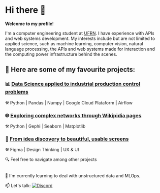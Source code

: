 # Hi there 👋

**Welcome to my profile!**

I'm a computer engineering student at [UFRN](https://www.ufrn.br/). I have experience with APIs and web systems development. My interests include but are not limited to applied science, such as machine learning, computer vision, natural language processing, the APIs and web systems made for interaction and the computing power infrastructure behind the scenes.
 

## 📂 Here are some of my favourite projects:

### 📊 [Data Science applied to industrial production control problems](https://github.com/deborahmoreira/data_science_ind_40)

⚒️ Python | Pandas | Numpy | Google Cloud Plataform | Airflow 

### 🌐 [Exploring complex networks through Wikipidia pages](https://github.com/deborahmoreira/data_structure_ii/tree/main/wikipedia_network)
⚒️ Python | Gephi | Seaborn | Matplotlib

### :calling: [From idea discovery to beautiful, usable screens](https://ballistic-budget-12a.notion.site/Deborah-Moreira-de6e875635c340c09536fee277609715)
⚒️ Figma | Design Thinking | UX & UI

🔍 Feel free to navigate among other projects
##


🌱 I'm currently learning to deal with unstructured data and MLOps.

:mailbox: Let's talk: [![Discord](https://img.shields.io/badge/Discord-7289DA?style=for-the-badge&logo=discord&logoColor=white)](https://discordapp.com/channels/@me/Deborah#3598)
